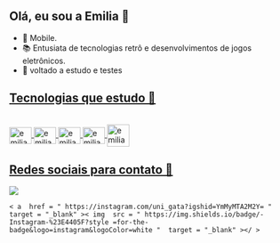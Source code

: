 ## Olá, eu sou a Emilia 🖖

- 📖 Mobile.
- 📚 Entusiata de tecnologias retrô e desenvolvimentos de jogos eletrônicos.
- 🌺 voltado a estudo e testes 

 <div>
  <a href= "https://www.linkedin.com/in/emilia-gabrielly-5431b51b9/">
  <a href= "mailto:emiliapb474@gmail.com">
  </div> 
  
  ## Tecnologias que estudo 📙
  <div style="display: inline_block"><br>
    <img align="center" alt="emilia-Dart" height="30" width="40" img src="https://cdn.jsdelivr.net/gh/devicons/devicon/icons/dart/dart-original-wordmark.svg" />
    <img align="center" alt="emilia-fluttter" height="30" width="40" img src="https://cdn.jsdelivr.net/gh/devicons/devicon/icons/flutter/flutter-original.svg" />
    <img align="center" alt="emilia-css" height="30" width="40" img src= "https://cdn.jsdelivr.net/gh/devicons/devicon/icons/css3/css3-original-wordmark.svg" />
    <img align="center" alt="emilia-js" height="30" width="40" img src="https://cdn.jsdelivr.net/gh/devicons/devicon/icons/javascript/javascript-original.svg"/>
    <img align="center" alt="emilia-Java" heigth="30" width="40" img src="https://cdn.jsdelivr.net/gh/devicons/devicon/icons/java/java-original.svg" />       
   </div>
  
  ## Redes sociais para contato 📰
   
  <div>
    <a href= "https://www.linkedin.com/in/emilia-gabrielly-5431b51b9/" target="_blank"><img src="https://img.shields.io/badge/-LinkedIn-%230077B5?style=for-the-badge&logo=linkedin&logoColor=white" target="_blank"></a>
   
    < a  href = " https://instagram.com/uni_gata?igshid=YmMyMTA2M2Y= "  target = "_blank" >< img  src = " https://img.shields.io/badge/-Instagram-%23E4405F?style =for-the-badge&logo=instagram&logoColor=white "  target = "_blank" ></ >
     
  </div>
